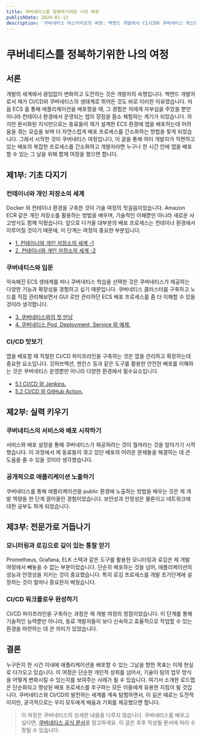 ```yaml
---
title: 쿠버네티스를 정복하기위한 나의 여정
publishDate: 2024-01-13
description: '쿠버네티스 마스터리로의 여정: 백엔드 개발에서 CI/CD와 쿠버네티스 혁신을 통해 동료들의 배포 과정을 간소화하는 방법을 공유합니다.'
---
```


# 쿠버네티스를 정복하기위한 나의 여정

## 서론

개발의 세계에서 끊임없이 변화하고 도전하는 것은 개발자의 숙명입니다. 백엔드 개발자로서 제가 CI/CD와 쿠버네티스의 생태계로 뛰어든 것도 바로 이러한 이유였습니다.
처음 ECS 를 통해 애플리케이션을 배포했을 때, 그 경험은 저에게 자부심을 주었을 뿐만 아니라 컨테이너 환경에서 운영되는 앱의 장점을 몸소 체험하는 계기가 되었습니다.
하지만 문서화된 지식만으로는 동료들이 제가 설계한 ECS 환경에 앱을 배포하는데 어려움을 겪는 모습을 보며 더 자연스럽게 배포 프로세스를 간소화하는 방법을 찾게 되었습니다.
그래서 시작한 것이 쿠버네티스 여정입니다, 이 글을 통해 여러 개발자가 직면하고 있는 배포의 복잡한 프로세스를 간소화하고 개발자라면 누구나 한 시간 안에 앱을 배포할 수 있는 그 날을 위해 함께 여정을 했으면 합니다.

## 제1부: 기초 다지기

### 컨테이너와 개인 저장소의 세계

Docker 와 컨테이너 환경을 구축한 것이 기술 여정의 첫걸음이었습니다. Amazon ECR 같은 개인 저장소를 활용하는 방법을 배우며, 기술적인 이해뿐만 아니라 새로운 사고방식도 함께 익혔습니다.
앞으로 다가올 대부분의 배포 프로세스는 컨테이너 환경에서 이루어질 것이기 때문에, 이 단계는 여정의 중요한 부분입니다.

- [1. 컨테이너와 개인 저장소의 세계 -1](https://ji-yong.com/blog/kubernetes/1_container_and_private_repository)
- [2. 컨테이너와 개인 저장소의 세계 -2](https://ji-yong.com/blog/kubernetes/2_container_and_private_repository_practices)

### 쿠버네티스와 입문

익숙해진 ECS 생태계를 떠나 쿠버네티스 학습을 선택한 것은 쿠버네티스가 제공하는 다양한 기능과 확장성을 경험하고 싶기 때문입니다.
쿠버네티스 클러스터를 구축하고 노드를 직접 관리해보면서 GUI 로만 관리하던 ECS 배포 프로세스를 좀 더 이해할 수 있을 것이라 생각합니다.

- [3. 쿠버네티스와의 첫 만남](https://ji-yong.com/blog/kubernetes/3._first_encounter_with_kubernetes)
- [4. 쿠버네티스 Pod, Deployment, Service 와 예제.](https://ji-yong.com/blog/kubernetes/4.kubernetes_pod_deployment_service)

### CI/CD 맛보기

앱을 배포할 때 적절한 CI/CD 파이프라인을 구축하는 것은 앱을 관리하고 확장하는데 중요한 요소입니다.
깃허브액션, 젠킨스 등과 같은 도구를 활용한 안전한 배포를 이해하는 것은 쿠버네티스 운영뿐만 아니라 다양한 환경에서 필수요소입니다.

- [5.1 CI/CD 와 Jenkins.](https://ji-yong.com/blog/kubernetes/5.basic_for_ci_cd)
- [5.2 CI/CD 와 GitHub Action.](https://ji-yong.com/blog/kubernetes/5-2.cicd_and_githubaction)

## 제2부: 실력 키우기

### 쿠버네티스의 서비스와 배포 시작하기

서비스와 배포 설정을 통해 쿠버네티스가 제공하려는 것이 뭘까라는 것을 알아가기 시작했습니다.
이 과정에서 제 동료들이 겪고 있던 배포의 어려운 문제들을 해결하는 데 큰 도움을 줄 수 있을 것이라 생각했습니다.

### 공개적으로 애플리케이션 노출하기

쿠버네티스를 통해 애플리케이션을 public 환경에 노출하는 방법을 배우는 것은 제 개발 역량을 한 단계 끌어올린 경험이었습니다.
보안성과 안정성은 물론이고 네트워크에 대한 공부도 하게 되었습니다.

## 제3부: 전문가로 거듭나기

### 모니터링과 로깅으로 깊이 있는 통찰 얻기

Prometheus, Grafana, ELK 스택과 같은 도구를 활용한 모니터링과 로깅은 제 개발 여정에서 빼놓을 수 없는 부분이었습니다.
단순히 배포하는 것을 넘어, 애플리케이션의 성능과 안정성을 지키는 것이 중요했습니다.
특히 로깅 프로세스를 개발 초기단계에 설정하는 것이 얼마나 중요한지 배웠습니다.

### CI/CD 워크플로우 완성하기

CI/CD 파이프라인을 구축하는 과정은 제 개발 여정의 정점이었습니다. 이 단계를 통해 기술적인 능력뿐만 아니라, 동료 개발자들이 보다 신속하고 효율적으로 작업할 수 있는 환경을 마련하는 데 큰 의미가 있었습니다.

## 결론

누구든지 한 시간 이내에 애플리케이션을 배포할 수 있는 그날을 향한 목표는 이제 현실로 다가오고 있습니다.
이 여정은 단순한 개인적 성취를 넘어서, 기술이 팀의 업무 방식을 어떻게 변화시킬 수 있는지를 보여주는 사례가 될 수 있습니다. 여기서 소개한 로드맵은 단순화되고 향상된 배포 프로세스를 추구하는 모든 이들에게 유용한 지침이 될 것입니다.
쿠버네티스와 CI/CD의 발전하는 세계를 계속 탐험하면서, 이 길은 때로는 도전적이지만, 궁극적으로는 우리 모두에게 배움과 기회를 제공했으면 합니다.


> 이 여정은 쿠버네티스의 상세한 내용을 다루지 않습니다. 쿠버네티스를 배우고 싶다면, [쿠버네티스 공식 문서](https://kubernetes.io/ko/docs/home/)를 참고하세요.
> 이 글은 추후 작성될 문서에 따라 수정될 수 있습니다.